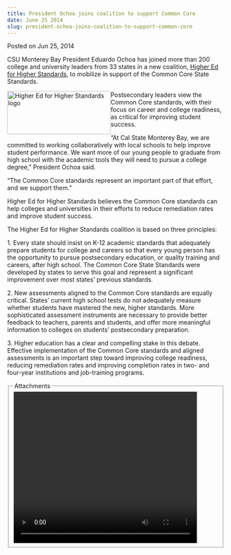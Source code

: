 ```yaml
---
title: President Ochoa joins coalition to support Common Core
date: June 25 2014
slug: president-ochoa-joins-coalition-to-support-common-core
---
```





<span class="date">Posted on Jun 25, 2014    </span>
<p>CSU Monterey Bay President Eduardo Ochoa has joined more than
200 college and university leaders from 33 states in a new
coalition, <a href="http://www.higheredforhigherstandards.org" rel="nofollow">Higher Ed for Higher Standards</a>, to mobilize in
support of the Common Core State Standards.</p>
<p><img alt="Higher Ed for Higher Standards logo" src="http://news.csumb.edu/sites/default/files/65/attachments/news/images/higher_ed.jpg" style="width:240px; height:100px; float:left">Postsecondary
leaders view the Common Core standards, with their focus on career
and college readiness, as critical for improving student
success.</img></p>
<p>&#x201C;At Cal State Monterey Bay, we are committed to working
collaboratively with local schools to help improve student
performance. We want more of our young people to graduate from high
school with the academic tools they will need to pursue a college
degree,&#x201D; President Ochoa said.</p>
<p>&#x201C;The Common Core standards represent an important part of that
effort, and we support them.&#x201D;</p>
<p>Higher Ed for Higher Standards believes the Common Core
standards can help colleges and universities in their efforts to
reduce remediation rates and improve student success.</p>
<p>The Higher Ed for Higher Standards coalition is based on three
principles:</p>
<p>1. Every state should insist on K-12 academic standards that
adequately prepare students for college and careers so that every
young person has the opportunity to pursue postsecondary education,
or quality training and careers, after high school. The Common Core
State Standards were developed by states to serve this goal and
represent a significant improvement over most states&#x2019; previous
standards.</p>
<p>2. New assessments aligned to the Common Core standards are
equally critical. States&#x2019; current high school tests do not
adequately measure whether students have mastered the new, higher
standards. More sophisticated assessment instruments are necessary
to provide better feedback to teachers, parents and students, and
offer more meaningful information to colleges on students&#x2019;
postsecondary preparation.</p>
<p>3. Higher education has a clear and compelling stake in this
debate. Effective implementation of the Common Core standards and
aligned assessments is an important step toward improving college
readiness, reducing remediation rates and improving completion
rates in two- and four-year institutions and job-training
programs.</p>
<fieldset class="fieldgroup group-attachments">
<legend>Attachments</legend>
<div class="field field-type-emvideo field-field-attach-video">
<div class="field-items">
<div class="field-item odd">
<div class="emvideo emvideo-video emvideo-youtube">
<div class="emfield-emvideo emfield-emvideo-youtube">
<div id="emvideo-youtube-flash-wrapper-1">
<!--<object type="application/x-shockwave-flash" height="350" width="425" data="http://www.youtube.com/v/5s0rRk9sER0&amp;rel=0&amp;enablejsapi=1&amp;playerapiid=ytplayer&amp;fs=1" id="emvideo-youtube-flash-1">
          <param name="movie" value="http://www.youtube.com/v/5s0rRk9sER0&amp;rel=0&amp;enablejsapi=1&amp;playerapiid=ytplayer&amp;fs=1" />
          <param name="allowScriptAccess" value="sameDomain"/>
          <param name="quality" value="best"/>
          <param name="allowFullScreen" value="true"/>
          <param name="bgcolor" value="#FFFFFF"/>
          <param name="scale" value="noScale"/>
          <param name="salign" value="TL"/>
          <param name="FlashVars" value="playerMode=embedded" />
          <param name="wmode" value="transparent" />
        </object>-->
<video controls="" width="425" height="350">
</video></div></div></div></div></div></div></fieldset>
